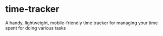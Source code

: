 # time-tracker
A handy, lightweight, mobile-friendly time tracker for managing your time spent for doing various tasks 
